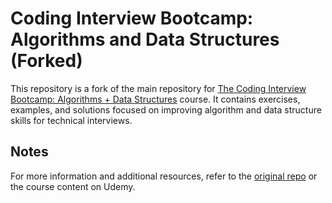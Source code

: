 # Coding Interview Bootcamp: Algorithms and Data Structures (Forked)

This repository is a fork of the main repository for [The Coding Interview Bootcamp: Algorithms + Data Structures](https://www.udemy.com/course/coding-interview-bootcamp-algorithms-and-data-structure/) course. It contains exercises, examples, and solutions focused on improving algorithm and data structure skills for technical interviews.

## Notes

For more information and additional resources, refer to the [original repo](https://github.com/StephenGrider/AlgoCasts) or the course content on Udemy.
